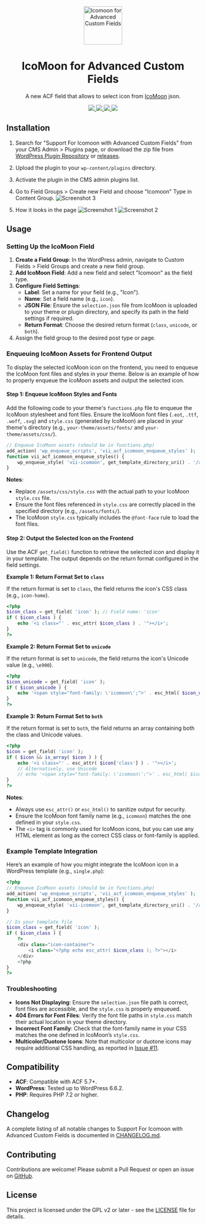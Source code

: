 <div align="center">

 <img width="100px" src="https://ps.w.org/acf-icomoon/assets/icon.svg" align="center" alt="Icomoon for Advanced Custom Fields" />

 <h1 align="center" style="border:none; padding:0;">IcoMoon for Advanced Custom Fields</h1>

 <p align="center">A new ACF field that allows to select icon from <a href="https://icomoon.io" target="_blank">IcoMoon</a> json.</p>

 <p align="center">
   <a href="https://github.com/viivue/acf-icomoon/releases/latest">
   <img src="https://badgen.net/github/release/viivue/acf-icomoon/?cache=600">
   </a><a href="https://wordpress.org/plugins/acf-icomoon/">
   <img src="https://img.shields.io/badge/-WordPress-0273A9">
   </a>
    <a href="https://icomoon.io">
   <img src="https://img.shields.io/badge/-IcoMoon-29C3F9">
   </a>
    <a href="https://www.advancedcustomfields.com/">
   <img src="https://img.shields.io/badge/-Advanced Custom Fields-347C39">
   </a>
 </p>

</div>

## Installation

1. Search for "Support For Icomoon with Advanced Custom Fields" from your CMS Admin > Plugins page, or download the zip
   file
   from [WordPress Plugin Repository](https://wordpress.org/plugins/support-for-icomoon-with-advanced-custom-fields/)
   or [releases](https://github.com/viivue/acf-icomoon/releases).
2. Upload the plugin to your `wp-content/plugins` directory.
3. Activate the plugin in the CMS admin plugins list.
4. Go to Field Groups > Create new Field and choose "Icomoon" Type in Content Group.
   ![Screenshot 3](https://ps.w.org/acf-icomoon/assets/screenshot-3.png)

5. How it looks in the page
   ![Screenshot 1](https://ps.w.org/acf-icomoon/assets/screenshot-1.png)
   ![Screenshot 2](https://ps.w.org/acf-icomoon/assets/screenshot-2.png)

## Usage

### Setting Up the IcoMoon Field

1. **Create a Field Group**: In the WordPress admin, navigate to Custom Fields > Field Groups and create a new field
   group.
2. **Add IcoMoon Field**: Add a new field and select "Icomoon" as the field type.
3. **Configure Field Settings**:
    - **Label**: Set a name for your field (e.g., "Icon").
    - **Name**: Set a field name (e.g., `icon`).
    - **JSON File**: Ensure the `selection.json` file from IcoMoon is uploaded to your theme or plugin directory, and
      specify its path in the field settings if required.
    - **Return Format**: Choose the desired return format (`class`, `unicode`, or `both`).
4. Assign the field group to the desired post type or page.

### Enqueuing IcoMoon Assets for Frontend Output

To display the selected IcoMoon icon on the frontend, you need to enqueue the IcoMoon font files and styles in your
theme. Below is an example of how to properly enqueue the IcoMoon assets and output the selected icon.

#### Step 1: Enqueue IcoMoon Styles and Fonts

Add the following code to your theme's `functions.php` file to enqueue the IcoMoon stylesheet and font files. Ensure the
IcoMoon font files (`.eot`, `.ttf`, `.woff`, `.svg`) and `style.css` (generated by IcoMoon) are placed in your theme's
directory (e.g., `your-theme/assets/fonts/` and `your-theme/assets/css/`).

```php
// Enqueue IcoMoon assets (should be in functions.php)
add_action( 'wp_enqueue_scripts', 'vii_acf_icomoon_enqueue_styles' );
function vii_acf_icomoon_enqueue_styles() {
    wp_enqueue_style( 'vii-icomoon', get_template_directory_uri() . '/assets/css/style.css', array(), '1.0.0' );
}
```

**Notes**:

- Replace `/assets/css/style.css` with the actual path to your IcoMoon `style.css` file.
- Ensure the font files referenced in `style.css` are correctly placed in the specified directory (e.g.,
  `/assets/fonts/`).
- The IcoMoon `style.css` typically includes the `@font-face` rule to load the font files.

#### Step 2: Output the Selected Icon on the Frontend

Use the ACF `get_field()` function to retrieve the selected icon and display it in your template. The output depends on
the return format configured in the field settings.

**Example 1: Return Format Set to `class`**

If the return format is set to `class`, the field returns the icon's CSS class (e.g., `icon-home`).

```php
<?php
$icon_class = get_field( 'icon' ); // Field name: 'icon'
if ( $icon_class ) {
    echo '<i class="' . esc_attr( $icon_class ) . '"></i>';
}
?>
```

**Example 2: Return Format Set to `unicode`**

If the return format is set to `unicode`, the field returns the icon's Unicode value (e.g., `\e900`).

```php
<?php
$icon_unicode = get_field( 'icon' );
if ( $icon_unicode ) {
    echo '<span style="font-family: \'icomoon\';">' . esc_html( $icon_unicode ) . '</span>';
}
?>
```

**Example 3: Return Format Set to `both`**

If the return format is set to `both`, the field returns an array containing both the class and Unicode values.

```php
<?php
$icon = get_field( 'icon' );
if ( $icon && is_array( $icon ) ) {
    echo '<i class="' . esc_attr( $icon['class'] ) . '"></i>';
    // Alternatively, use Unicode
    // echo '<span style="font-family: \'icomoon\';">' . esc_html( $icon['unicode'] ) . '</span>';
}
?>
```

**Notes**:

- Always use `esc_attr()` or `esc_html()` to sanitize output for security.
- Ensure the IcoMoon font family name (e.g., `icomoon`) matches the one defined in your `style.css`.
- The `<i>` tag is commonly used for IcoMoon icons, but you can use any HTML element as long as the correct CSS class or
  font-family is applied.

### Example Template Integration

Here’s an example of how you might integrate the IcoMoon icon in a WordPress template (e.g., `single.php`):

```php
<?php
// Enqueue IcoMoon assets (should be in functions.php)
add_action( 'wp_enqueue_scripts', 'vii_acf_icomoon_enqueue_styles' );
function vii_acf_icomoon_enqueue_styles() {
    wp_enqueue_style( 'vii-icomoon', get_template_directory_uri() . '/assets/css/style.css', array(), '1.0.0' );
}

// In your template file
$icon_class = get_field( 'icon' );
if ( $icon_class ) {
    ?>
    <div class="icon-container">
        <i class="<?php echo esc_attr( $icon_class ); ?>"></i>
    </div>
    <?php
}
?>
```

### Troubleshooting

- **Icons Not Displaying**: Ensure the `selection.json` file path is correct, font files are accessible, and the
  `style.css` is properly enqueued.
- **404 Errors for Font Files**: Verify the font file paths in `style.css` match their actual location in your theme
  directory.
- **Incorrect Font Family**: Check that the font-family name in your CSS matches the one defined in IcoMoon’s
  `style.css`.
- **Multicolor/Duotone Icons**: Note that multicolor or duotone icons may require additional CSS handling, as reported
  in [Issue #11](https://github.com/viivue/acf-icomoon/issues/11).

## Compatibility

- **ACF**: Compatible with ACF 5.7+.
- **WordPress**: Tested up to WordPress 6.6.2.
- **PHP**: Requires PHP 7.2 or higher.

## Changelog

A complete listing of all notable changes to Support For Icomoon with Advanced Custom Fields is documented
in [CHANGELOG.md](CHANGELOG.md).

## Contributing

Contributions are welcome! Please submit a Pull Request or open an issue
on [GitHub](https://github.com/viivue/acf-icomoon).

## License

This project is licensed under the GPL v2 or later - see the [LICENSE](LICENSE) file for details.
